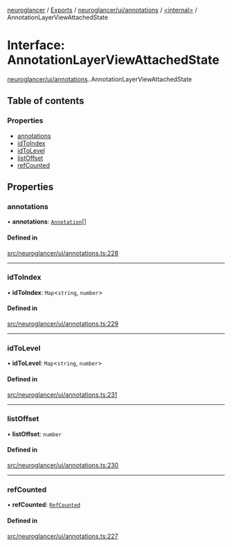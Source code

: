 [neuroglancer](../README.md) / [Exports](../modules.md) / [neuroglancer/ui/annotations](../modules/neuroglancer_ui_annotations.md) / [<internal\>](../modules/neuroglancer_ui_annotations._internal_.md) / AnnotationLayerViewAttachedState

# Interface: AnnotationLayerViewAttachedState

[neuroglancer/ui/annotations](../modules/neuroglancer_ui_annotations.md).[<internal>](../modules/neuroglancer_ui_annotations._internal_.md).AnnotationLayerViewAttachedState

## Table of contents

### Properties

- [annotations](neuroglancer_ui_annotations._internal_.AnnotationLayerViewAttachedState.md#annotations)
- [idToIndex](neuroglancer_ui_annotations._internal_.AnnotationLayerViewAttachedState.md#idtoindex)
- [idToLevel](neuroglancer_ui_annotations._internal_.AnnotationLayerViewAttachedState.md#idtolevel)
- [listOffset](neuroglancer_ui_annotations._internal_.AnnotationLayerViewAttachedState.md#listoffset)
- [refCounted](neuroglancer_ui_annotations._internal_.AnnotationLayerViewAttachedState.md#refcounted)

## Properties

### annotations

• **annotations**: [`Annotation`](../modules/neuroglancer_annotation.md#annotation)[]

#### Defined in

[src/neuroglancer/ui/annotations.ts:228](https://github.com/ActiveBrainAtlas2/neuroglancer/blob/034b457d/src/neuroglancer/ui/annotations.ts#L228)

___

### idToIndex

• **idToIndex**: `Map`<`string`, `number`\>

#### Defined in

[src/neuroglancer/ui/annotations.ts:229](https://github.com/ActiveBrainAtlas2/neuroglancer/blob/034b457d/src/neuroglancer/ui/annotations.ts#L229)

___

### idToLevel

• **idToLevel**: `Map`<`string`, `number`\>

#### Defined in

[src/neuroglancer/ui/annotations.ts:231](https://github.com/ActiveBrainAtlas2/neuroglancer/blob/034b457d/src/neuroglancer/ui/annotations.ts#L231)

___

### listOffset

• **listOffset**: `number`

#### Defined in

[src/neuroglancer/ui/annotations.ts:230](https://github.com/ActiveBrainAtlas2/neuroglancer/blob/034b457d/src/neuroglancer/ui/annotations.ts#L230)

___

### refCounted

• **refCounted**: [`RefCounted`](../classes/neuroglancer_util_disposable.RefCounted.md)

#### Defined in

[src/neuroglancer/ui/annotations.ts:227](https://github.com/ActiveBrainAtlas2/neuroglancer/blob/034b457d/src/neuroglancer/ui/annotations.ts#L227)
